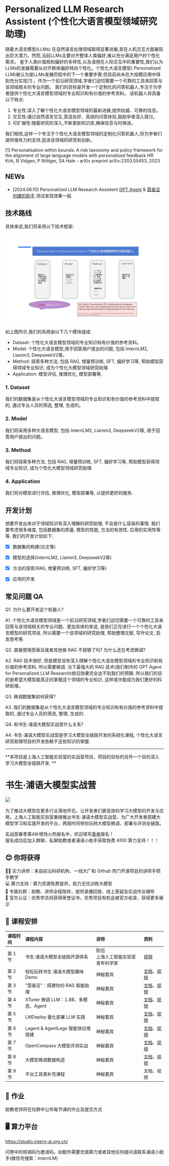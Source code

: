# Personalized LLM Research Assistent (个性化大语言模型领域研究助理)

随着大语言模型(LLMs)
在自然语言处理领域取得显著进展,其在人机交互方面展现出巨大潜力。然而,当前LLMs主要对齐整体人类偏好,难以充分满足用户的个性化需求。
鉴于人类价值观和偏好的多样性,以及语用在人际交互中的重要性,我们认为LLMs的发展需要从对齐群体偏好转向个性化。个性化大语言模型(
Personalized LLM)被认为是LLMs发展历程中的下一个重要步骤,但目前尚未在大规模应用中得到充分实现[1]
。作为一个前沿研究领域,学者们迫切需要一个可靠的工具来回答与该领域相关的专业问题。
我们的目标是开发一个定制化的问答机器人,专注于为学者提供个性化大语言模型领域的专业知识和有价值的参考资料。
该机器人将具备以下特点:

1. 专业性:深入了解个性化大语言模型领域的最新进展,提供权威、可靠的信息。
2. 交互性:通过自然语言交互,营造友好、高效的问答体验,鼓励学者深入探讨。
3. 可扩展性:随着研究的深入,不断更新知识库,确保信息与时俱进。

我们相信,这样一个专注于个性化大语言模型领域的定制化问答机器人,将为学者们提供强有力的支持,促进该领域的研究和创新。

[1] Personalisation within bounds: A risk taxonomy and policy framework for the alignment of large language models
with personalised feedback HR Kirk, B Vidgen, P Röttger, SA Hale - arXiv preprint arXiv:2303.05453, 2023

## NEWs

- [2024.06.10] Personalized LLM Research
  Assistent [GPT Agent](...) & [茴香豆创建的助手](https://openxlab.org.cn/apps/detail/tpoisonooo/huixiangdou-web)
  测试发现效果一般.

## 技术路线

具体来说,我们将采用以下技术框架:

![Personalized LLM Research Assistent](./asset/framework.jpg)

如上图所示,我们的系统由以下几个模块组成:

- Dataset: 个性化大语言模型领域的专业知识和有价值的参考资料。
- Model: 个性化大语言模型,用于回答用户提出的问题, 包括 InternLM2, Llamm3, DeepseekV2等。
- Method: 探索多种方法, 包括 RAG, 增量预训练, SFT, 偏好学习等, 帮助模型获得领域专业知识, 成为个性化大模型领域研究助理.
- Application: 模型评估, 推理优化, 模型部署等.

### 1. Dataset

我们的数据集是从个性化大语言模型领域的专业知识和有价值的参考资料中提取的, 通过专业人员的筛选, 整理, 生成的。

### 2. Model

我们将采用多种大语言模型, 包括 InternLM2, Llamm3, DeepseekV2等, 用于回答用户提出的问题。

### 3. Method

我们将探索多种方法, 包括 RAG, 增量预训练, SFT, 偏好学习等, 帮助模型获得领域专业知识, 成为个性化大模型领域研究助理.

### 4. Application

我们将对模型进行评估, 推理优化, 模型部署等, 以提供更好的服务.

## 开发计划

想要开发出来对于领域知识有深入理解的研究助理, 不会是什么容易的事情. 我们要考虑很多维度, 包括数据集的质量, 模型的性能,
方法的有效性, 应用的实用性等等. 我们的开发计划如下:

- [x] 数据集的构建(论文等)
- [x] 模型的选择(InternLM2, Llamm3, DeepseekV2等)
- [x] 方法的探索(RAG, 增量预训练, SFT, 偏好学习等)
- [x] 应用的开发


## 常见问题 QA

Q1. 为什么要开发这个机器人?

A1. 个性化大语言模型领域是一个前沿研究领域,学者们迫切需要一个可靠的工具来回答与该领域相关的专业问题。更加具体的来说,
是我们正在进行一个个性化大语言模型的研究项目, 所以需要一个该领域的研究助理, 帮助整理文献, 写作论文, 启发思考等.

Q2. 直接使用茴香豆或者其他做 RAG 不就够了吗? 为什么还在考虑微调?

A2. RAG 技术很好, 但是模型没有深入理解个性化大语言模型领域的专业知识和有价值的参考资料, 所以需要微调. 当下最强大的
RAG 技术(我们制作的 GPT Agent for Personalized LLM Research)依旧效果完全达不到我们的预期. 所以我们的目的是希望大模型能真正的掌握这个领域的专业知识,
这样或许能成为我们更好的科研助理。

Q3. 微调数据集如何获得?

A3. 我们的数据集是从个性化大语言模型领域的专业知识和有价值的参考资料中提取的, 通过专业人员的筛选, 整理, 生成的.

Q4. 和书生·浦语大模型实战营什么关系?

A4. 书生·浦语大模型实战营是学习大模型全链路开发的系统化课程, 个性化大语言研究助理项目的开发依赖于这些知识的掌握.







---

**本项目是上海人工智能实验室的实战营项目，项目的目标的另外一个目的深入学习大模型全链路开发. **

# 书生·浦语大模型实战营

![](./asset/camp.jpg)

为了推动大模型在更多行业落地开花，让开发者们更高效的学习大模型的开发与应用，上海人工智能实验室重磅推出书生·浦语大模型实战营，为广大开发者搭建大模型学习和实践开发的平台，两周时间带你玩转大模型微调、部署与评测全链路。

实战营春季第4补增场火热报名中，欢迎填写[表单](https://www.wjx.top/vm/Yzzz2mi.aspx?udsid=876275)报名！  
报名成功后加入群聊，私聊助教或者浦语小助手获取免费 A100 算力支持！！！

## 😊 你将获得

👨‍🏫 实力讲师：来自前沿科研机构、一线大厂和 Github 热门开源项目的讲师手把手教学  
💻 算力支持：算力资源免费提供，助力无忧训练大模型  
💬 专属社群：助教、讲师全程陪伴，提供录播回放、线上答疑及实战作业辅导  
📜 官方认证：优秀学员将获得荣誉证书，优秀项目有机会被官方收录，获得更多展示

## 📅 课程安排

| 课程时间  | 课程内容                          | 讲师                     | 资料                                                                                                                                 |
|:------|:------------------------------|:-----------------------|:-----------------------------------------------------------------------------------------------------------------------------------|
| 第 1 节 | 书生·浦语大模型全链路开源体系               | 陈恺 </br>上海人工智能实验室青年科学家 | [视频](https://www.bilibili.com/video/BV1Vx421X72D/)                                                                                 |
| 第 2 节 | 轻松玩转书生·浦语大模型趣味 Demo           | 神秘嘉宾                   | [文档](https://github.com/InternLM/Tutorial/blob/camp2/helloworld/hello_world.md)、[视频](https://www.bilibili.com/video/BV1AH4y1H78d/) |
| 第 3 节 | "茴香豆"：搭建你的 RAG 智能助理	          | 神秘嘉宾                   | [文档](./huixiangdou)、[视频](https://www.bilibili.com/video/BV1QA4m1F7t4)                                                              |
| 第 4 节 | XTuner 微调 LLM：1.8B、多模态、Agent	 | 神秘嘉宾                   | [文档](./xtuner)、[视频](https://www.bilibili.com/video/BV15m421j78d/)                                                                  |
| 第 5 节 | LMDeploy 量化部署 LLM 实践          | 神秘嘉宾                   | [文档](./lmdeploy/README.md)、[视频](https://www.bilibili.com/video/BV1tr421x75B/)                                                      |
| 第 6 节 | Lagent & AgentLego 智能体应用搭建	   | 神秘嘉宾                   | [文档](./agent/README.md)、[视频](https://www.bilibili.com/video/BV1Xt4217728/)                                                         |
| 第 7 节 | OpenCompass 大模型评测实战	          | 神秘嘉宾                   | [文档](opencompass/readme.md)、[视频](https://www.bilibili.com/video/BV1Pm41127jU/)                                                     |
| 第 8 节 | 大模型微调数据构造	                    | 神秘嘉宾                   | [文档](data_fine_tuning/data_fine_tuning.md)、[视频](https://www.bilibili.com/video/BV1Dx4y1z7Ju/)                                      |
| 第 9 节 | 平台工具类补充课程	                    | 神秘嘉宾                   | 文档、视频                                                                                                                              |

## 📝 作业

助教老师将在社群中公布每节课的作业及提交方式

## 🖥️ 算力平台

https://studio.intern-ai.org.cn/

问卷中的核销码为邀请码，如额外需要充值算力或者其他任何疑问请联系浦语小助手(微信号搜索：InternLM)